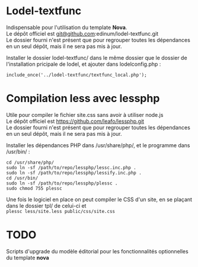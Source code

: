 # Lodel-textfunc

Indispensable pour l'utilisation du template **Nova**.  
Le dépôt officiel est git@github.com:edinum/lodel-textfunc.git  
Le dossier fourni n'est présent que pour regrouper toutes les dépendances en un seul dépôt, mais il ne sera pas mis à jour.

Installer le dossier lodel-textfunc/ dans le même dossier que le dossier de l'installation pricipale de lodel, et ajouter dans lodelconfig.php :
```
include_once('../lodel-textfunc/textfunc_local.php');
```


# Compilation less avec lessphp

Utile pour compiler le fichier site.css sans avoir à utiliser node.js  
Le dépôt officiel est https://github.com/leafo/lessphp.git  
Le dossier fourni n'est présent que pour regrouper toutes les dépendances en un seul dépôt, mais il ne sera pas mis à jour.

Installer les dépendances PHP dans /usr/share/php/, et le programme dans /usr/bin/ :
```
cd /usr/share/php/
sudo ln -sf /path/to/repo/lessphp/lessc.inc.php .
sudo ln -sf /path/to/repo/lessphp/lessify.inc.php .
cd /usr/bin/
sudo ln -sf /path/to/repo/lessphp/plessc .
sudo chmod 755 plessc
```

Une fois le logiciel en place on peut compiler le CSS d'un site, en se plaçant dans le dossier tpl/ de celui-ci et  
`plessc less/site.less public/css/site.css`


# TODO

Scripts d'upgrade du modèle éditorial pour les fonctionnalités optionnelles du template **nova**
